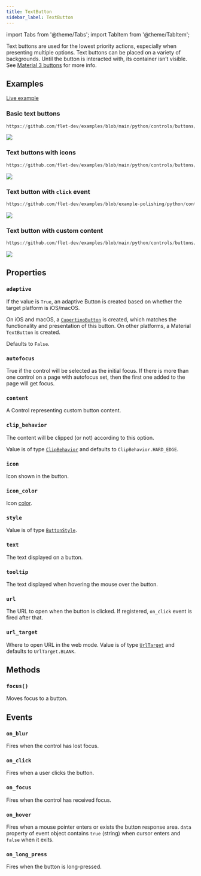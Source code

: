 ```yaml
---
title: TextButton
sidebar_label: TextButton
---
```


import Tabs from '@theme/Tabs';
import TabItem from '@theme/TabItem';

Text buttons are used for the lowest priority actions, especially when presenting multiple options. Text buttons can be placed on a variety of backgrounds. Until the button is interacted with, its container isn’t visible. See [Material 3 buttons](https://m3.material.io/components/buttons/overview) for more info.

## Examples

[Live example](https://flet-controls-gallery.fly.dev/buttons/textbutton)

### Basic text buttons


```python reference
https://github.com/flet-dev/examples/blob/main/python/controls/buttons/text-button/basic-text-buttons.py
```


<img src="/img/docs/controls/text-button/text-button-basic-example.png" className="screenshot-40" />

### Text buttons with icons


```python reference
https://github.com/flet-dev/examples/blob/main/python/controls/buttons/text-button/text-buttons-with-icons.py
```


<img src="/img/docs/controls/text-button/text-button-icons.png" className="screenshot-40" />

### Text button with `click` event


```python reference
https://github.com/flet-dev/examples/blob/example-polishing/python/controls/buttons/text-button/text-button-with-click-event.py
```


<img src="/img/docs/controls/text-button/text-button-click-event.gif" className="screenshot-50" />

### Text button with custom content 



```python reference
https://github.com/flet-dev/examples/blob/main/python/controls/buttons/text-button/text-buttons-with-custom-content.py

```

  

<img src="/img/docs/controls/text-button/text-button-custom-example.png" className="screenshot-40" />

## Properties

### `adaptive`

If the value is `True`, an adaptive Button is created based on whether the target platform is iOS/macOS.

On iOS and macOS, a [`CupertinoButton`](/docs/controls/cupertinobutton) is created, which matches the functionality and presentation of this button. On other platforms, a Material `TextButton` is created.

Defaults to `False`.

### `autofocus`

True if the control will be selected as the initial focus. If there is more than one control on a page with autofocus set, then the first one added to the page will get focus.

### `content`

A Control representing custom button content.

### `clip_behavior`

The content will be clipped (or not) according to this option.

Value is of type [`ClipBehavior`](/docs/reference/types/clipbehavior) and defaults to `ClipBehavior.HARD_EDGE`.

### `icon`

Icon shown in the button.

### `icon_color`

Icon [color](/docs/reference/colors).

### `style`

Value is of type [`ButtonStyle`](/docs/reference/types/buttonstyle).

### `text`

The text displayed on a button.

### `tooltip`

The text displayed when hovering the mouse over the button.

### `url`

The URL to open when the button is clicked. If registered, `on_click` event is fired after that.

### `url_target`

Where to open URL in the web mode. Value is of type [`UrlTarget`](/docs/reference/types/urltarget) and defaults
to `UrlTarget.BLANK`.

## Methods

### `focus()`

Moves focus to a button.

## Events

### `on_blur`

Fires when the control has lost focus.

### `on_click`

Fires when a user clicks the button.

### `on_focus`

Fires when the control has received focus.

### `on_hover`

Fires when a mouse pointer enters or exists the button response area. `data` property of event object contains `true` (string) when cursor enters and `false` when it exits.

### `on_long_press`

Fires when the button is long-pressed.